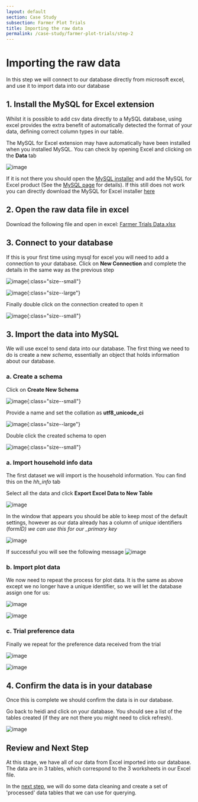 ```yaml
---
layout: default
section: Case Study
subsection: Farmer Plot Trials
title: Importing the raw data
permalink: /case-study/farmer-plot-trials/step-2
---
```


# Importing the raw data

In this step we will connect to our database directly from microsoft excel, and use it to import data into our database

## 1. Install the MySQL for Excel extension

Whilst it is possible to add csv data directly to a MySQL database, using excel provides the extra benefit of automatically detected the format of your data, defining correct column types in our table.

The MySQL for Excel extension may have automatically have been installed when you installed MySQL. You can check by opening Excel and clicking on the **Data** tab

![image](/assets/images/MySQL/mysql-for-excel-toolbar.png)

If it is not there you should open the [MySQL installer](/tools/mysql) and add the MySQL for Excel product (See the [MySQL page](/tools/mysql#InstallExtras) for details). If this still does not work you can directly download the MySQL for Excel installer <a href="https://dev.mysql.com/downloads/windows/excel/" target="_blank">here</a>

## 2. Open the raw data file in excel

Download the following file and open in excel: <a href="/assets/resources/Farmer Trials Data.xlsx" download>Farmer Trials Data.xlsx</a>

## 3. Connect to your database

If this is your first time using mysql for excel you will need to add a connection to your database.
Click on **New Connection** and complete the details in the same way as the previous step

![image](/assets/images/MySQL/mysql-for-excel-new-connection.png){:class="size--small"}

![image](/assets/images/MySQL/mysql-for-excel-new-connection-details.png){:class="size--large"}

Finally double click on the connection created to open it

![image](/assets/images/MySQL/mysql-for-excel-connections.png){:class="size--small"}

## 3. Import the data into MySQL

We will use excel to send data into our database. The first thing we need to do is create a new _schema_, essentially an object that holds information about our database.

### a. Create a schema

Click on **Create New Schema**

![image](/assets/images/FarmerTrials/create-schema-1.png){:class="size--small"}

Provide a name and set the collation as **utf8_unicode_ci**

![image](/assets/images/FarmerTrials/create-schema-2.png){:class="size--large"}

Double click the created schema to open

![image](/assets/images/FarmerTrials/create-schema-3.png){:class="size--small"}

### a. Import household info data

The first dataset we will import is the household information. You can find this on the _hh_info_ tab

Select all the data and click **Export Excel Data to New Table**

![image](/assets/images/FarmerTrials/export-data-1.png)

In the window that appears you should be able to keep most of the default settings, however as our data already has a column of _unique_ identifiers (form*ID) we can use this for our \_primary key*

![image](/assets/images/FarmerTrials/export-data-2.png)

If successful you will see the following message
![image](/assets/images/FarmerTrials/export-data-3.png)

### b. Import plot data

We now need to repeat the process for plot data. It is the same as above except we no longer have a unique identifier, so we will let the database assign one for us:

![image](/assets/images/FarmerTrials/export-data-4.png)

![image](/assets/images/FarmerTrials/export-data-5.png)

### c. Trial preference data

Finally we repeat for the preference data received from the trial

![image](/assets/images/FarmerTrials/export-data-6.png)

![image](/assets/images/FarmerTrials/export-data-7.png)

## 4. Confirm the data is in your database

Once this is complete we should confirm the data is in our database.

Go back to heidi and click on your database. You should see a list of the tables created (if they are not there you might need to click refresh).

![image](/assets/images/FarmerTrials/export-data-8.png)

## Review and Next Step
At this stage, we have all of our data from Excel imported into our database. The data are in 3 tables, which correspond to the 3 worksheets in our Excel file. 

In the [next step](/case-study/farmer-plot-trials/step-3), we will do some data cleaning and create a set of 'processed' data tables that we can use for querying.

